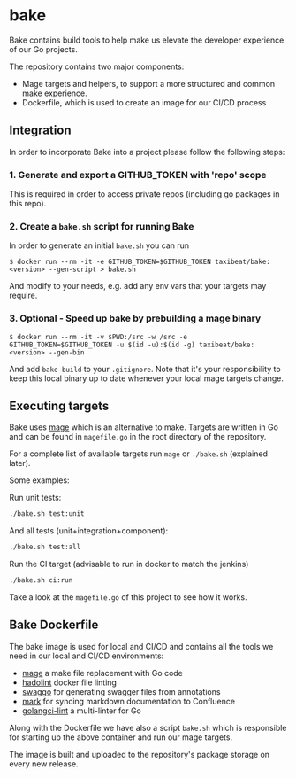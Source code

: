 <!-- Space: DT -->
<!-- Title: Bake -->
<!-- Parent: Engineering -->
<!-- Parent: Dev Tools -->

# bake

Bake contains build tools to help make us elevate the developer experience of our Go projects.

The repository contains two major components:

- Mage targets and helpers, to support a more structured and common make experience.
- Dockerfile, which is used to create an image for our CI/CD process

## Integration

In order to incorporate Bake into a project please follow the following steps:

### 1. Generate and export a GITHUB_TOKEN with 'repo' scope

This is required in order to access private repos (including go packages in this repo).

### 2. Create a `bake.sh` script for running Bake

In order to generate an initial `bake.sh` you can run

```console
$ docker run --rm -it -e GITHUB_TOKEN=$GITHUB_TOKEN taxibeat/bake:<version> --gen-script > bake.sh
```

And modify to your needs, e.g. add any env vars that your targets may require.

### 3. Optional - Speed up bake by prebuilding a mage binary

```console
$ docker run --rm -it -v $PWD:/src -w /src -e GITHUB_TOKEN=$GITHUB_TOKEN -u $(id -u):$(id -g) taxibeat/bake:<version> --gen-bin
```

And add `bake-build` to your `.gitignore`.
Note that it's your responsibility to keep this local binary up to date whenever your local mage targets change.

## Executing targets

Bake uses [mage](https://magefile.org/) which is an alternative to make. Targets are written in Go and can be found in `magefile.go` in the root directory of the repository.

For a complete list of available targets run `mage` or `./bake.sh` (explained later).

Some examples:

Run unit tests:

```bash
./bake.sh test:unit
```

And all tests (unit+integration+component):

```bash
./bake.sh test:all
```

Run the CI target (advisable to run in docker to match the jenkins)

```bash
./bake.sh ci:run
```

Take a look at the `magefile.go` of this project to see how it works.

## Bake Dockerfile

The bake image is used for local and CI/CD and contains all the tools we need in our local and CI/CD environments:

- [mage](https://magefile.org/) a make file replacement with Go code
- [hadolint](https://github.com/hadolint/hadolint) docker file linting
- [swaggo](https://github.com/swaggo/swag) for generating swagger files from annotations
- [mark](https://github.com/mantzas/mark) for syncing markdown documentation to Confluence
- [golangci-lint](https://github.com/golangci/golangci-lint) a multi-linter for Go

Along with the Dockerfile we have also a script `bake.sh` which is responsible for starting up the above container and run our mage targets.

The image is built and uploaded to the repository's package storage on every new release.
